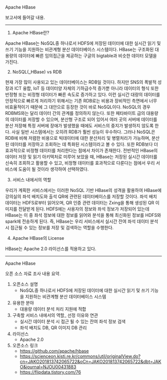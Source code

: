 Apache HBase

보고서에 들어갈 내용.

---

1. Apache HBase란?

  Apache HBase는 NoSQL중 하나로서 HDFS에 저장된 데이터에 대한 실시간 읽기 및 쓰기 기능을 지원하는 비관계형 분산 데이터베이스 시스템이다. HBase는 구조화된 대용량의 데이터에 빠른 임의접근을 제공하는 구글의 bigtable과 비슷한 데이터 모델을 가진다. 

2. NoSQL(_HBase) vs RDB

  현재 가장 많이 사용되고 있는 데이터베이스는 RDB일 것이다. 하지만 SNS의 폭발적 성장과 ICT 융합, IoT 등 데이터양 자체의 기하급수적 증가뿐 아니라 데이터의 형식 또한 반정형 또는 비정형 데이터가 빠른 속도로 증가하고 있다. 이런 실시간 대량의 데이터를 안정적으로 빠르게 처리하기 위해서는 기존 RDB로는 비용과 장비적인 측면에서 너무 비효율적이기 때문에 그 대안으로 등장한 것이 바로 NoSQL이다. NoSQL의 경우 RDBMS와는 달리 데이터 간의 관계를 정의하지 않는다. 또한 페타바이트 급의 대용량의 데이터를 저장할 수 있으며, 분산형 구조로 되어 있어서 여러 곳의 서버에 데이터를 분산 저장해 특정 서버에 장애가 발생했을 때에도 서비스의 중지가 발생하지 않도록 한다. 사실 일반 시스템에서는 오히려 RDB가 훨씬 성능이 우수하다. 그러나 NoSQL은 RDB에 비해 저렴한 비용으로 빅데이터에 대한 분산처리 및 병렬처리가 가능하며, 분산된 데이터를 저장하고 조회하는 데 특화된 시스템이라고 볼 수 있다. 또한 RDB보다 더 효과적으로 비정형 데이터를 처리한다는 점에서 차이가 존재한다. 전반적인 HBase의 데이터 저장 및 읽기 아키텍처로 미루어 보았을 때, HBase는 저장된 실시간 데이터를 신속히 조회하고 활용할 수 있고, 비정형 데이터를 효과적으로 다룬다는 점에서 우리 서비스에 도움이 될 것이라 생각하여 선택하였다. 

3. 서비스 내에서의 역할

  우리가 계획한 서비스에서는 이러한 NoSQL 기반 HBase의 성격을 활용하여 HBase에 강의실의 좌석 배치도와 출석 QR에 관련된 데이터베이스를 저장할 것이다. 좌석 배치 데이터는 HDFS로부터 읽어오며, QR 인증 관련 데이터는 Zxing을 통해 생성된 QR 이미지를 전달받게 된다. HDFS에는 사용자의 정보와 좌석 정보가 저장되어 있는데 HBase는 이 중 좌석 정보에 대한 정보를 읽어와 분석을 통해 최신화된 정보를 HDFS와 spark에 전송하게 된다. 즉, HBase는 우리 서비스에서 실시간 잔여 좌석 데이터 분석 시 접근될 수 있는 정보를 저장 및 검색하는 역할을 수행한다. 
  
4. Apache HBase의 License

  HBase는 Apache 2.0 라이선스를 적용하고 있다.




---

Apache HBase

오픈 소스 자료 조사 내용 요약.

1. 오픈소스 설명
   - NoSQL중 하나로서 HDFS에 저장된 데이터에 대한 실시간 읽기 및 쓰기 기능을 지원하는 비관계형 분산 데이터베이스 시스템
2. 유용한 분야
   - 대용량 데이터 분석 처리 지원에 적합
3. 구축할 서비스 내에서의 역할_ 선정 이유와 연관
   - 실시간 데이터 분석 시 접근 될 수 있는 잔여 좌석 정보 검색
   - 좌석 배치도 DB, QR 이미지 DB 관리
4. 라이선스
   - Apache 2.0
5. 오픈소스 링크 
   - https://github.com/apache/hbase
   - https://scienceon.kisti.re.kr/commons/util/originalView.do?cn=JAKO201813742065722&oCn=JAKO201813742065722&dbt=JAKO&journal=NJOU00431883
   - https://flipdata.tistory.com/76
